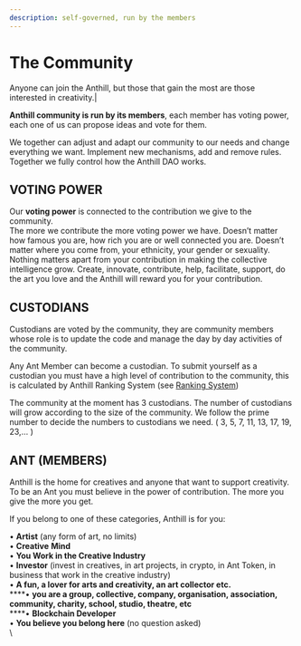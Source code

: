 ```yaml
---
description: self-governed, run by the members
---
```


# The Community

Anyone can join the Anthill, but those that gain the most are those interested in creativity.|

**Anthill community is run by its members**, each member has voting power, each one of us can propose ideas and vote for them.&#x20;

We together can adjust and adapt our community to our needs and change everything we want. Implement new mechanisms, add and remove rules. \
Together we fully control how the Anthill DAO works.&#x20;

## VOTING POWER

Our **voting power** is connected to the contribution we give to the community. \
The more we contribute the more voting power we have. Doesn’t matter how famous you are, how rich you are or well connected you are. Doesn’t matter where you come from, your ethnicity, your gender or sexuality. \
Nothing matters apart from your contribution in making the collective intelligence grow. Create, innovate, contribute, help, facilitate, support, do the art you love and the Anthill will reward you for your contribution.

## CUSTODIANS

Custodians are voted by the community, they are community members whose role is to update the code and manage the day by day activities of the community.

Any Ant Member can become a custodian. To submit yourself as a custodian you must have a high level of contribution to the community, this is calculated by Anthill Ranking System (see [Ranking System](ranking-system.md))

The community at the moment has 3 custodians. The number of custodians will grow according to the size of the community. We follow the prime number to decide the numbers to custodians we need. ( 3, 5, 7, 11, 13, 17, 19, 23,... )

## ANT (MEMBERS)

Anthill is the home for creatives and anyone that want to support creativity.\
To be an Ant you must believe in the power of contribution. The more you give the more you get.&#x20;

If you belong to one of these categories, Anthill is for you:

• **Artist** (any form of art, no limits)\
• **Creative** **Mind**\
• **You Work in the Creative Industry**\
• **Investor** (invest in creatives, in art projects, in crypto, in Ant Token, in business that work in the creative industry)\
• **A fun, a lover for arts and creativity, an art collector etc.**\
****• **you are a group, collective, company, organisation, association, community, charity, school, studio, theatre, etc**\
****• **Blockchain Developer**\
• **You believe you belong here** (no question asked)\
\
